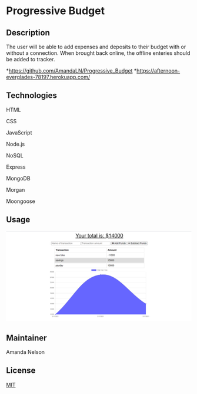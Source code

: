# Progressive Budget
## Description
The user will be able to add expenses and deposits to their budget with or without a connection. When brought back online, the offline enteries should be added to tracker.

*https://github.com/AmandaLN/Progressive_Budget
*https://afternoon-everglades-78197.herokuapp.com/

## Technologies
HTML

CSS

JavaScript

Node.js

NoSQL

Express

MongoDB

Morgan

Moongoose

## Usage
![About screenshot](./public/images/budgethome.png)


## Maintainer
Amanda Nelson

## License
[MIT](https://choosealicense.com/licenses/mit/)